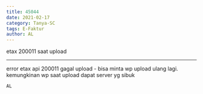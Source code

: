 ```yaml
---
title: 45044
date: 2021-02-17
category: Tanya-SC
tags: E-Faktur
author: AL
---
```


etax 200011 saat upload

---

error etax api 200011 gagal upload - bisa minta wp upload ulang lagi. kemungkinan wp saat upload dapat server yg sibuk

`AL`
